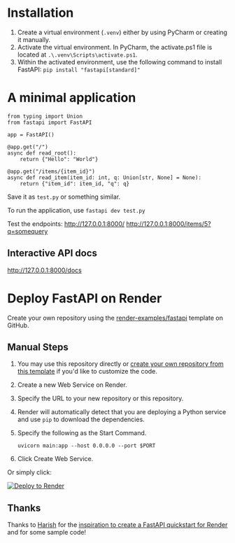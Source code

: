 # Installation

1. Create a virtual environment (`.venv`) either by using PyCharm or creating it manually.
2. Activate the virtual environment. In PyCharm, the activate.ps1 file is located at `.\.venv\Scripts\activate.ps1`.
3. Within the activated environment, use the following command to install FastAPI: `pip install "fastapi[standard]"`

# A minimal application

```
from typing import Union
from fastapi import FastAPI

app = FastAPI()

@app.get("/")
async def read_root():
    return {"Hello": "World"}

@app.get("/items/{item_id}")
async def read_item(item_id: int, q: Union[str, None] = None):
    return {"item_id": item_id, "q": q}
```

Save it as `test.py` or something similar.

To run the application, use `fastapi dev test.py`

Test the endpoints:
http://127.0.0.1:8000/
http://127.0.0.1:8000/items/5?q=somequery

## Interactive API docs
http://127.0.0.1:8000/docs

# Deploy FastAPI on Render

Create your own repository using the [render-examples/fastapi](https://github.com/new?template_name=fastapi&template_owner=render-examples) template on GitHub.

## Manual Steps

1. You may use this repository directly or [create your own repository from this template](https://github.com/render-examples/fastapi/generate) if you'd like to customize the code.
2. Create a new Web Service on Render.
3. Specify the URL to your new repository or this repository.
4. Render will automatically detect that you are deploying a Python service and use `pip` to download the dependencies.
5. Specify the following as the Start Command.

    ```shell
    uvicorn main:app --host 0.0.0.0 --port $PORT
    ```

6. Click Create Web Service.

Or simply click:

[![Deploy to Render](https://render.com/images/deploy-to-render-button.svg)](https://render.com/deploy?repo=https://github.com/render-examples/fastapi)

## Thanks

Thanks to [Harish](https://harishgarg.com) for the [inspiration to create a FastAPI quickstart for Render](https://twitter.com/harishkgarg/status/1435084018677010434) and for some sample code!